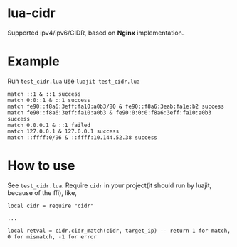 # lua-cidr  
Supported ipv4/ipv6/CIDR, based on **Nginx** implementation.  
# Example  
Run `test_cidr.lua` use `luajit test_cidr.lua`
```
match ::1 & ::1 success
match 0:0::1 & ::1 success
match fe90::f8a6:3eff:fa10:a0b3/80 & fe90::f8a6:3eab:fa1e:b2 success
match fe90::f8a6:3eff:fa10:a0b3 & fe90:0:0:0:f8a6:3eff:fa10:a0b3 success
match 0.0.0.1 & ::1 failed
match 127.0.0.1 & 127.0.0.1 success
match ::ffff:0/96 & ::ffff:10.144.52.38 success
```
# How to use
See `test_cidr.lua`. Require `cidr` in your project(it should run by luajit, because of the ffi), like,
```
local cidr = require "cidr"

...

local retval = cidr.cidr_match(cidr, target_ip) -- return 1 for match, 0 for mismatch, -1 for error
```
